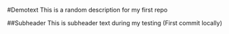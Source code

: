 #Demotext
This is a random description for my first repo

##Subheader
This is subheader text during my testing (First commit locally)
